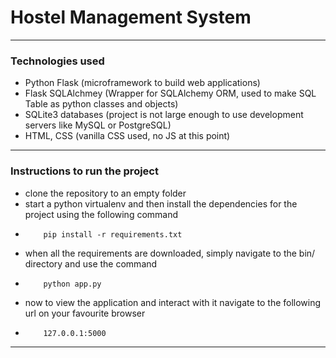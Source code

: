 # Hostel Management System

---

### Technologies used

- Python Flask (microframework to build web applications)
- Flask SQLAlchmey (Wrapper for SQLAlchemy ORM, used to make SQL Table as python classes and objects)
- SQLite3 databases (project is not large enough to use development servers like MySQL or PostgreSQL)
- HTML, CSS (vanilla CSS used, no JS at this point)

---

### Instructions to run the project

- clone the repository to an empty folder
- start a python virtualenv and then install the dependencies for the project using the following command
-         pip install -r requirements.txt
- when all the requirements are downloaded, simply navigate to the bin/ directory and use the command
-         python app.py
- now to view the application and interact with it navigate to the following url on your favourite browser
-         127.0.0.1:5000

---
